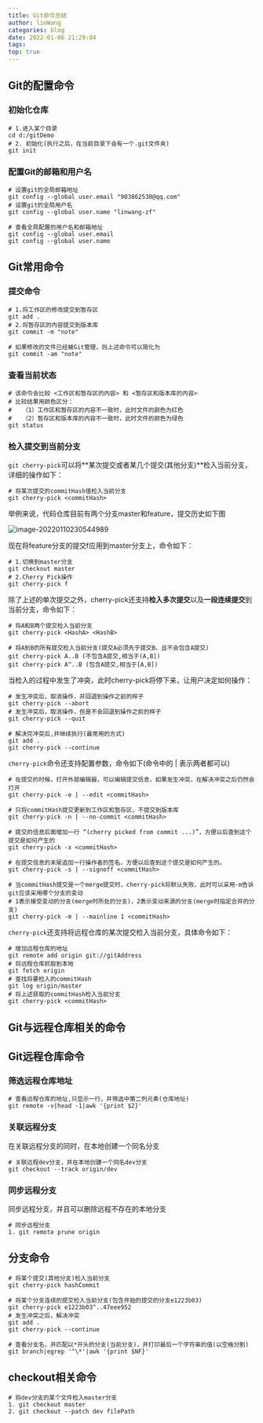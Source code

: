 ```yaml
---
title: Git命令总结
author: linWang
categories: blog
date: 2022-01-06 21:29:04
tags:
top: true
---
```

## Git的配置命令

### 初始化仓库

```shell
# 1.进入某个目录
cd d:/gitDemo
# 2. 初始化(执行之后，在当前目录下会有一个.git文件夹)
git init
```

### 配置Git的邮箱和用户名

```shell
# 设置git的全局邮箱地址
git config --global user.email "903862530@qq.com"
# 设置git的全局用户名
git config --global user.name "linwang-zf"

# 查看全局配置的用户名和邮箱地址
git config --global user.email
git config --global user.name
```

## Git常用命令

### 提交命令

```shell
# 1.将工作区的修改提交到暂存区
git add .
# 2.将暂存区的内容提交到版本库
git commit -m "note"

# 如果修改的文件已经被Git管理，则上述命令可以简化为
git commit -am "note"
```

### 查看当前状态

```shell
# 该命令会比较 <工作区和暂存区的内容> 和 <暂存区和版本库的内容>
# 比较结果用颜色区分：
# 	（1）工作区和暂存区的内容不一致时，此时文件的颜色为红色
# 	（2）暂存区和版本库的内容不一致时，此时文件的颜色为绿色
git status
```

### 检入提交到当前分支

`git cherry-pick`可以将**某次提交或者某几个提交(其他分支)**检入当前分支，详细的操作如下：

```shell
# 将某次提交的commitHash值检入当前分支
git cherry-pick <commitHash>
```

举例来说，代码仓库目前有两个分支master和feature，提交历史如下图

![image-20220110230544989](image-20220110230544989.png)

现在将feature分支的提交f应用到master分支上，命令如下：

```shell
# 1.切换到master分支
git checkout master
# 2.Cherry Pick操作
git cherry-pick f
```

除了上述的单次提交之外，cherry-pick还支持**检入多次提交**以及**一段连续提交**到当前分支，命令如下：

```shell
# 将A和B两个提交检入当前分支
git cherry-pick <HashA> <HashB>

# 将A到B的所有提交检入当前分支(提交A必须先于提交B，且不会包含A提交)
git cherry-pick A..B (不包含A提交,相当于(A,B])
git cherry-pick A^..B (包含A提交,相当于[A,B])
```

当检入的过程中发生了冲突，此时cherry-pick将停下来，让用户决定如何操作：

```shell
# 发生冲突后，取消操作，并回退到操作之前的样子
git cherry-pick --abort
# 发生冲突后，取消操作，但是不会回退到操作之前的样子
git cherry-pick --quit

# 解决完冲突后,并继续执行(最常用的方式)
git add .
git cherry-pick --continue
```

`cherry-pick`命令还支持配置参数，命令如下(命令中的 | 表示两者都可以)

```shell
# 在提交的时候，打开外部编辑器，可以编辑提交信息，如果发生冲突，在解决冲突之后仍然会打开
git cherry-pick -e | --edit <commitHash>

# 只将commitHash提交更新到工作区和暂存区，不提交到版本库
git cherry-pick -n | --no-commit <commitHash> 

# 提交的信息后面增加一行 “(cherry picked from commit ...)”，方便以后查到这个提交是如何产生的
git cherry-pick -x <commitHash>

# 在提交信息的末尾追加一行操作者的签名，方便以后查到这个提交是如何产生的。
git cherry-pick -s | --signoff <commitHash>

# 当commitHash提交是一个merge提交时，cherry-pick将默认失败，此时可以采用-m告诉git应该采用哪个分支的变动
# 1表示接受变动的分支(merge时所处的分支)，2表示变动来源的分支(merge时指定合并的分支)
git cherry-pick -m | --mainline 1 <commitHash> 
```

`cherry-pick`还支持将远程仓库的某次提交检入当前分支，具体命令如下：

```shell
# 增加远程仓库的地址
git remote add origin git://gitAddress
# 将远程仓库抓取到本地
git fetch origin
# 查找将要检入的commitHash
git log origin/master
# 将上述获取的commitHash检入当前分支
git cherry-pick <commitHash>
```



## Git与远程仓库相关的命令

## Git远程仓库命令

### 筛选远程仓库地址

```shell
# 查看远程仓库的地址,只显示一行，并筛选中第二列元素(仓库地址)
git remote -v|head -1|awk '{print $2}'
```
<!--more-->

### 关联远程分支

在关联远程分支的同时，在本地创建一个同名分支
```shell
# 关联远程dev分支，并在本地创建一个同名dev分支
git checkout --track origin/dev
```

### 同步远程分支

同步远程分支，并且可以删除远程不存在的本地分支
```shell
# 同步远程分支
1. git remote prune origin
```

## 分支命令

```shell
# 将某个提交(其他分支)检入当前分支
git cherry-pick hashCommit

# 将某个分支连续的提交检入当前分支(包含开始的提交的分支e1223b03)
git cherry-pick e1223b03^..47eee952
# 发生冲突之后，解决冲突
git add .
git cherry-pick --continue

# 查看分支名，并匹配以*开头的分支(当前分支)，并打印最后一个字符串的值(以空格分割)
git branch|egrep '^\*'|awk '{print $NF}'
```

## checkout相关命令

```shell
# 将dev分支的某个文件检入master分支
1. git checkout master
2. git checkout --patch dev filePath
```

